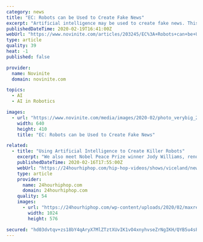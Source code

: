 ```yaml
---
category: news
title: "EC: Robots can be Used to Create Fake News"
excerpt: "Artificial intelligence may be used to create fake news. This was stated today by Vice-President of the European Commission Margrethe Vestager when presenting the Commission's proposals in the field of digitization. According to her, the EC wants to hear as many opinions as possible before making any further legislative changes related to the ..."
publishedDateTime: 2020-02-19T16:41:00Z
webUrl: "https://www.novinite.com/articles/203245/EC%3A+Robots+can+be+Used+to+Create+Fake+News"
type: article
quality: 39
heat: -1
published: false

provider:
  name: Novinite
  domain: novinite.com

topics:
  - AI
  - AI in Robotics

images:
  - url: "https://www.novinite.com/media/images/2020-02/photo_verybig_203245.jpg"
    width: 640
    height: 410
    title: "EC: Robots can be Used to Create Fake News"

related:
  - title: "Using Artificial Intelligence to Create Killer Robots"
    excerpt: "We also meet Nobel Peace Prize winner Jody Williams, renowned physicist Max Tegmark, and others who grapple with the specter of artificial intelligence, killer robots, and a technological precedent forged in the atomic age. It’s a story about the evolving relationship between humans and robots, and what AI in machines bodes for the future of ..."
    publishedDateTime: 2020-02-16T17:55:00Z
    webUrl: "https://24hourhiphop.com/hip-hop-videos/shows/viceland/new-and-popular-on-vice/using-artificial-intelligence-to-create-killer-robots/"
    type: article
    provider:
      name: 24hourhiphop.com
      domain: 24hourhiphop.com
    quality: 54
    images:
      - url: "https://24hourhiphop.com/wp-content/uploads/2020/02/maxresdefault-312-1024x576.jpg"
        width: 1024
        height: 576

secured: "hd03dvtqv+zs18bY4qAryX7MlZTztXUvIK1vO4xnyhvseZrNgIKH/QYB5u4sPxlzS7RlI/UDSqVw8K5dOEb96xHtRDoDqL8jxN5I9bgx2dzK5y+tQvRwHgZ3tQJwqy06J9omvw0Kx2fTkpB8+cxfkf4exTZ7r7I6f0gyKnOlMUoshlM3q8P03ziYPv3+1/wj6sIaK3PThM2CjKQ0XfGaU21K8QG6im1tsV/IuDGZbP5a3lMIiC9qbsLW+Hm8ExPptQ/l4DlB3wcpsWTduKdp0TRW1xC/f04vGCY3zyqs1KwnMcnICgs0Yx8SEU00kqu4;un7PNOWWf0L0I7dY5zzC6w=="
---
```


